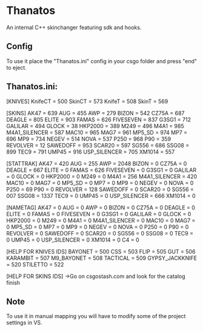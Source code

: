 # Thanatos
An internal C++ skinchanger featuring sdk and hooks.

## Config
To use it place the "Thanatos.ini" config in your csgo folder and press "end" to eject.

## Thanatos.ini:
[KNIVES]
KnifeCT = 500
SkinCT = 573
KnifeT = 508
SkinT = 569


[SKINS]
AK47 = 639
AUG = 455
AWP  = 279
BIZON = 542
CZ75A = 687
DEAGLE = 805
ELITE = 903
FAMAS = 626
FIVESEVEN = 837
G3SG1 = 712
GALILAR = 494
GLOCK = 38
HKP2000 = 389
M249 = 496
M4A1 = 985
M4A1_SILENCER = 587
MAC10 = 965
MAG7 = 961
MP5_SD = 974
MP7 = 696
MP9 = 734
NEGEV = 514
NOVA = 537
P250  = 968
P90 = 359
REVOLVER = 12
SAWEDOFF = 953
SCAR20  = 597
SG556  = 686
SSG08 = 899
TEC9 = 791
UMP45 = 916
USP_SILENCER = 705
XM1014 = 557


[STATTRAK]
AK47 = 420
AUG = 255
AWP  = 2048
BIZON = 0
CZ75A = 0
DEAGLE = 667
ELITE = 0
FAMAS = 626
FIVESEVEN = 0
G3SG1 = 0
GALILAR = 0
GLOCK = 0
HKP2000 = 0
M249 = 0
M4A1 = 256
M4A1_SILENCER = 420
MAC10 = 0
MAG7 = 0
MP5_SD = 0
MP7 = 0
MP9 = 0
NEGEV = 0
NOVA = 0
P250  = 69
P90 = 0
REVOLVER = 128
SAWEDOFF = 0
SCAR20  = 0
SG556  = 007
SSG08 = 1337
TEC9 = 0
UMP45 = 0
USP_SILENCER = 666
XM1014 = 0


[NAMETAG]
AK47 = 0
AUG = 0
AWP  = 0
BIZON = 0
CZ75A = 0
DEAGLE = 0
ELITE = 0
FAMAS = 0
FIVESEVEN = 0
G3SG1 = 0
GALILAR = 0
GLOCK = 0
HKP2000 = 0
M249 = 0
M4A1 = 0
M4A1_SILENCER = 0
MAC10 = 0
MAG7 = 0
MP5_SD = 0
MP7 = 0
MP9 = 0
NEGEV = 0
NOVA = 0
P250  = 0
P90 = 0
REVOLVER = 0
SAWEDOFF = 0
SCAR20  = 0
SG556  = 0
SSG08 = 0
TEC9 = 0
UMP45 = 0
USP_SILENCER = 0
XM1014 = 0
C4 = 0

[HELP FOR KNIVES IDS]
BAYONET = 500
CSS = 503
FLIP = 505
GUT = 506
KARAMBIT = 507
M9_BAYONET = 508
TACTICAL = 509
GYPSY_JACKKNIFE = 520
STILETTO = 522

[HELP FOR SKINS IDS]
->Go on csgostash.com and look for the catalog finish

## Note
To use it in manual mapping you will have to modify some of the project settings in VS.
